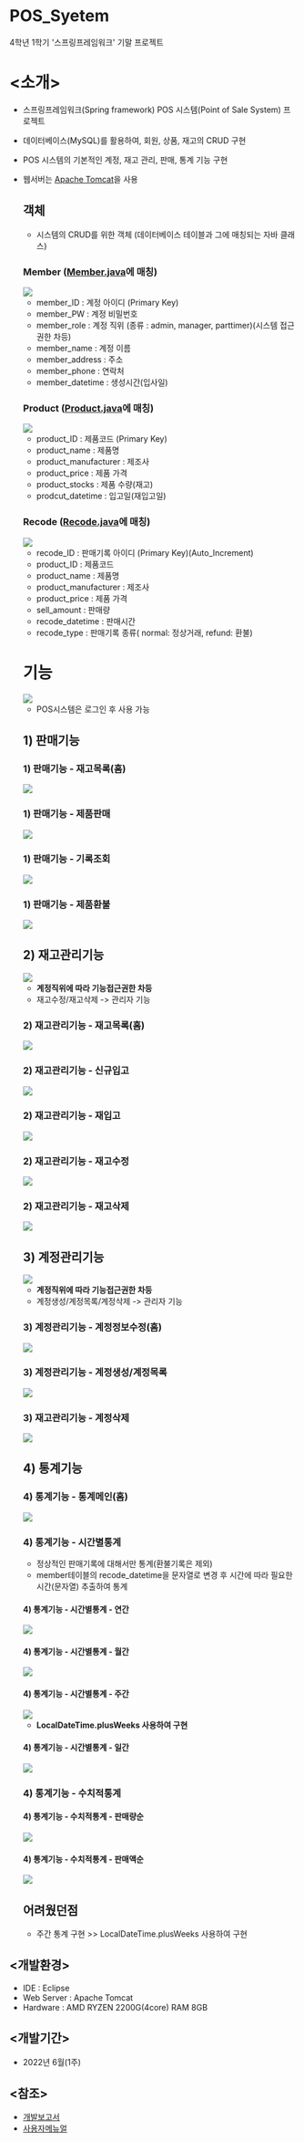 # POS_Syetem
4학년 1학기 '스프링프레임워크' 기말 프로젝트

# <소개>
- 스프링프레임워크(Spring framework) POS 시스템(Point of Sale System) 프로젝트
- 데이터베이스(MySQL)를 활용하여, 회원, 상품, 재고의 CRUD 구현
- POS 시스템의 기본적인 계정, 재고 관리, 판매, 통계 기능 구현
- 웹서버는 <a href = "Apache Tomcat" >Apache Tomcat</a>을 사용

  ## 객체
    - 시스템의 CRUD를 위한 객체 (데이터베이스 테이블과 그에 매칭되는 자바 클래스)
    
    ### Member (<a href = "https://github.com/kkhdss165/-project-POS_Syetem/blob/main/src/main/java/object/Member.java">Member.java</a>에 매칭)
    
     <img src="./readme_images/table_member.png">
     
     - member_ID : 계정 아이디 (Primary Key)
     - member_PW : 계정 비밀번호
     - member_role : 계정 직위 (종류 : admin, manager, parttimer)(시스템 접근권한 차등)
     - member_name : 계정 이름
     - member_address : 주소
     - member_phone : 연락처
     - member_datetime : 생성시간(입사일)
     
    ### Product (<a href = "https://github.com/kkhdss165/-project-POS_Syetem/blob/main/src/main/java/object/Product.java">Product.java</a>에 매칭)
     
     <img src="./readme_images/table_product.png">
     
     - product_ID : 제품코드 (Primary Key)
     - product_name : 제품명
     - product_manufacturer : 제조사
     - product_price : 제품 가격
     - product_stocks : 제품 수량(재고)
     - prodcut_datetime : 입고일(재입고일)
     
    ### Recode (<a href = "https://github.com/kkhdss165/-project-POS_Syetem/blob/main/src/main/java/object/Recode.java">Recode.java</a>에 매칭)
    
     <img src="./readme_images/table_recode.png">
     
     - recode_ID : 판매기록 아이디 (Primary Key)(Auto_Increment)
     - product_ID : 제품코드
     - product_name : 제품명
     - product_manufacturer : 제조사
     - product_price : 제품 가격
     - sell_amount : 판매량
     - recode_datetime : 판매시간
     - recode_type : 판매기록 종류( normal: 정상거래, refund: 환불)
  
  # 기능
    <img src="./readme_images/login.gif">
    
    - POS시스템은 로그인 후 사용 가능

   ## 1) 판매기능
   
    ### 1) 판매기능 - 재고목록(홈)
    <img src="./readme_images/sell_list.gif">
   
    ### 1) 판매기능 - 제품판매
    <img src="./readme_images/sell_sell.gif">
    
    ### 1) 판매기능 - 기록조회
    <img src="./readme_images/sell_recode.gif">   
    
    ### 1) 판매기능 - 제품환불
    <img src="./readme_images/sell_refund.gif">
    

   
   ## 2) 재고관리기능
   <img src="./readme_images/rolediff_stock.gif">
   
   - **계정직위에 따라 기능접근권한 차등**
   - 재고수정/재고삭제 -> 관리자 기능


    ### 2) 재고관리기능 - 재고목록(홈)
    <img src="./readme_images/stock_list.gif">
   
    ### 2) 재고관리기능 - 신규입고
    <img src="./readme_images/stock_new.gif">
    
    ### 2) 재고관리기능 - 재입고
    <img src="./readme_images/stock_restock.gif">
    
    ### 2) 재고관리기능 - 재고수정
    <img src="./readme_images/stock_edit.gif">

    ### 2) 재고관리기능 - 재고삭제
    <img src="./readme_images/stock_delete.gif">
    
   
   ## 3) 계정관리기능
   <img src="./readme_images/rolediff_member.gif">
   
   - **계정직위에 따라 기능접근권한 차등**
   - 계정생성/계정목록/계정삭제 -> 관리자 기능
   
   
    ### 3) 계정관리기능 - 계정정보수정(홈)
    <img src="./readme_images/member_edit.gif">
   
    ### 3) 계정관리기능 - 계정생성/계정목록
    <img src="./readme_images/member_new.gif">
    
    ### 3) 재고관리기능 - 계정삭제
    <img src="./readme_images/member_delete.gif">
    
    
   ## 4) 통계기능
   
    ### 4) 통계기능 - 통계메인(홈)
    <img src="./readme_images/stat_main.gif">
   
    ### 4) 통계기능 - 시간별통계
     - 정상적인 판매기록에 대해서만 통계(환불기록은 제외)
     - member테이블의 recode_datetime을 문자열로 변경 후 시간에 따라 필요한 시간(문자열) 추출하여 통계
    
     #### 4) 통계기능 - 시간별통계 - 연간
     <img src="./readme_images/state_year.jpg">
     
     #### 4) 통계기능 - 시간별통계 - 월간
     <img src="./readme_images/stat_month.jpg">
     
     #### 4) 통계기능 - 시간별통계 - 주간
     <img src="./readme_images/stat_week.jpg">
     
     - **LocalDateTime.plusWeeks 사용하여 구현**
     
     #### 4) 통계기능 - 시간별통계 - 일간
     <img src="./readme_images/stat_day.jpg">
    
    
    ### 4) 통계기능 - 수치적통계
    
     #### 4) 통계기능 - 수치적통계 - 판매량순
     <img src="./readme_images/stat_quantity.jpg">
     
     #### 4) 통계기능 - 수치적통계 - 판매액순
     <img src="./readme_images/stat_total.jpg">
    

  ## 어려웠던점
  - 주간 통계 구현 >> LocalDateTime.plusWeeks 사용하여 구현
  
## <개발환경>
- IDE : Eclipse
- Web Server : Apache Tomcat
- Hardware : AMD RYZEN 2200G(4core) RAM 8GB

## <개발기간>
- 2022년 6월(1주)

## <참조>
- <a href = "https://github.com/kkhdss165/-project-POS_Syetem/blob/main/report/%EA%B0%9C%EB%B0%9C%EB%B3%B4%EA%B3%A0%EC%84%9C.pdf">개발보고서</a>
- <a href = "https://github.com/kkhdss165/-project-POS_Syetem/blob/main/report/%EC%82%AC%EC%9A%A9%EC%9E%90%EB%A9%94%EB%89%B4%EC%96%BC.pdf">사용자메뉴얼</a>
